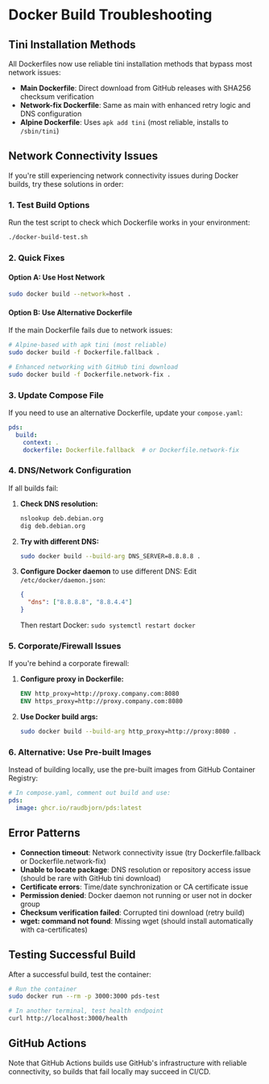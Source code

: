 # Docker Build Troubleshooting

## Tini Installation Methods

All Dockerfiles now use reliable tini installation methods that bypass most network issues:

- **Main Dockerfile**: Direct download from GitHub releases with SHA256 checksum verification
- **Network-fix Dockerfile**: Same as main with enhanced retry logic and DNS configuration  
- **Alpine Dockerfile**: Uses `apk add tini` (most reliable, installs to `/sbin/tini`)

## Network Connectivity Issues

If you're still experiencing network connectivity issues during Docker builds, try these solutions in order:

### 1. Test Build Options

Run the test script to check which Dockerfile works in your environment:

```bash
./docker-build-test.sh
```

### 2. Quick Fixes

#### Option A: Use Host Network
```bash
sudo docker build --network=host .
```

#### Option B: Use Alternative Dockerfile  
If the main Dockerfile fails due to network issues:

```bash
# Alpine-based with apk tini (most reliable)
sudo docker build -f Dockerfile.fallback .

# Enhanced networking with GitHub tini download
sudo docker build -f Dockerfile.network-fix .
```

### 3. Update Compose File

If you need to use an alternative Dockerfile, update your `compose.yaml`:

```yaml
pds:
  build:
    context: .
    dockerfile: Dockerfile.fallback  # or Dockerfile.network-fix
```

### 4. DNS/Network Configuration

If all builds fail:

1. **Check DNS resolution:**
   ```bash
   nslookup deb.debian.org
   dig deb.debian.org
   ```

2. **Try with different DNS:**
   ```bash
   sudo docker build --build-arg DNS_SERVER=8.8.8.8 .
   ```

3. **Configure Docker daemon** to use different DNS:
   Edit `/etc/docker/daemon.json`:
   ```json
   {
     "dns": ["8.8.8.8", "8.8.4.4"]
   }
   ```
   Then restart Docker: `sudo systemctl restart docker`

### 5. Corporate/Firewall Issues

If you're behind a corporate firewall:

1. **Configure proxy in Dockerfile:**
   ```dockerfile
   ENV http_proxy=http://proxy.company.com:8080
   ENV https_proxy=http://proxy.company.com:8080
   ```

2. **Use Docker build args:**
   ```bash
   sudo docker build --build-arg http_proxy=http://proxy:8080 .
   ```

### 6. Alternative: Use Pre-built Images

Instead of building locally, use the pre-built images from GitHub Container Registry:

```yaml
# In compose.yaml, comment out build and use:
pds:
  image: ghcr.io/raudbjorn/pds:latest
```

## Error Patterns

- **Connection timeout**: Network connectivity issue (try Dockerfile.fallback or Dockerfile.network-fix)
- **Unable to locate package**: DNS resolution or repository access issue (should be rare with GitHub tini download)
- **Certificate errors**: Time/date synchronization or CA certificate issue
- **Permission denied**: Docker daemon not running or user not in docker group
- **Checksum verification failed**: Corrupted tini download (retry build)
- **wget: command not found**: Missing wget (should install automatically with ca-certificates)

## Testing Successful Build

After a successful build, test the container:

```bash
# Run the container
sudo docker run --rm -p 3000:3000 pds-test

# In another terminal, test health endpoint
curl http://localhost:3000/health
```

## GitHub Actions

Note that GitHub Actions builds use GitHub's infrastructure with reliable connectivity, so builds that fail locally may succeed in CI/CD.